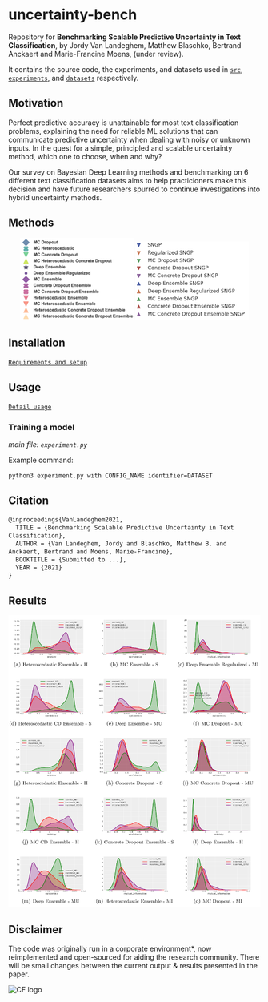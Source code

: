 # uncertainty-bench
Repository for **Benchmarking Scalable Predictive Uncertainty in Text Classification**, by Jordy Van Landeghem, Matthew Blaschko, Bertrand Anckaert and Marie-Francine Moens, (under review).

It contains the source code, the experiments, and datasets used 
in  [`src`](./src), [`experiments`](./experiments), and [`datasets`](./datasets) respectively.

## Motivation

Perfect predictive accuracy is unattainable for most text classification problems, explaining the need for reliable ML solutions that can communicate predictive uncertainty when dealing with noisy or unknown inputs. In the quest for a simple, principled and scalable uncertainty method, which one to choose, when and why? 

Our survey on Bayesian Deep Learning methods and benchmarking on 6 different text classification datasets aims to help practicioners make this decision and have future researchers spurred to continue investigations into hybrid uncertainty methods. 

## Methods

<p align="middle">
<img src="/images/legend_diversity.png" width="45%" alt="Methods and identifiers">
<img src="/images/sngp_legend_only.png" width="45%" alt="SNGP Methods">
</p>


## Installation

[`Requirements and setup`](./src/README.md)


## Usage

[`Detail usage`](./src/README.md)


### Training a model
_main file: `experiment.py`_

Example command:
```
python3 experiment.py with CONFIG_NAME identifier=DATASET 
```

## Citation
```
@inproceedings{VanLandeghem2021,
  TITLE = {Benchmarking Scalable Predictive Uncertainty in Text Classification},
  AUTHOR = {Van Landeghem, Jordy and Blaschko, Matthew B. and Anckaert, Bertrand and Moens, Marie-Francine},
  BOOKTITLE = {Submitted to ...},
  YEAR = {2021}
}
```

## Results

<img src="/images/single.png" alt="KDE plots of uncertainty in OOD detection task">


## Disclaimer
The code was originally run in a corporate environment*, now reimplemented and open-sourced for aiding the research community. 
There will be small changes between the current output & results presented in the paper.


<img src="https://contract.fit/wp-content/uploads/2019/11/logo-2.png" width="350" alt="CF logo">

<!---
### Changelog

- [x] boilerplate repo
- [x] raw evaluation data
- [x] link or host datasets
- [x] update experiment instructions
- [x] assign proper LICENSE
- [x] re-implementation, see Disclaimer
---!>

